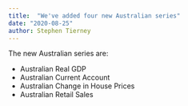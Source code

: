 ```yaml
---
title:  "We've added four new Australian series"
date: "2020-08-25"
author: Stephen Tierney
---
```


The new Australian series are:
- Australian Real GDP
- Australian Current Account
- Australian Change in House Prices
- Australian Retail Sales

